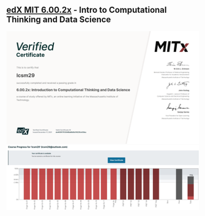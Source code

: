 ## [edX MIT 6.00.2x](https://www.edx.org/course/introduction-to-computational-thinking-and-data-4) - Intro to Computational Thinking and Data Science

[![Certificate](https://github.com/lcsm29/edx-mit-6.00.2x/blob/main/cert.png?raw=true)](https://courses.edx.org/certificates/dc463917513049bd8b5b316235c430ea)
![Progress](https://github.com/lcsm29/edx-mit-6.00.2x/blob/main/progress.png?raw=true)